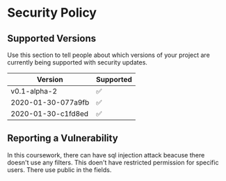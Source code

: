 # Security Policy

## Supported Versions

Use this section to tell people about which versions of your project are
currently being supported with security updates.

| Version | Supported          |
| ------- | ------------------ |
| v0.1-alpha-2 | :white_check_mark: |
| 2020-01-30-077a9fb  | :white_check_mark: |
| 2020-01-30-c1fd8ed | :white_check_mark: |


## Reporting a Vulnerability
In this coursework, there can have sql injection attack beacuse there doesn't use any filters.
This doen't have restricted permission for specific users.
There use public in the fields. 


